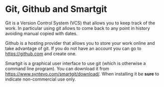# Git, Github and Smartgit

Git is a Version Control System (VCS) that allows you to keep track of the
work. In particular using git allows to come back to any point in history
avoiding manual copied with dates.

Github is a hosting provider that allows you to store your work online and take
advantage of git. If you do not have an account you can go to
https://github.com and create one.

Smartgit is a graphical user interface to use git (which is otherwise a command
line program). You can download it from
https://www.syntevo.com/smartgit/download/. When installing it be **sure** to
indicate non-commercial use only.
